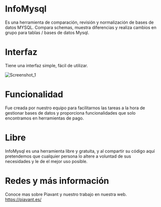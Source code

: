 # InfoMysql
Es una herramienta de comparación, revisión y normalización de bases de datos MYSQL. Compara schemas, muestra diferencias y realiza cambios en grupo para tablas / bases de datos Mysql.
# Interfaz
Tiene una interfaz simple, fácil de utilizar.

![Screenshot_1](https://github.com/Piavant/infomysql/assets/172757236/75bfe8b5-2919-4435-90b1-af7a88388a37)

# Funcionalidad
Fue creada por nuestro equipo para facilitarnos las tareas a la hora de gestionar bases de datos y proporciona funcionalidades que solo encontramos en herramientas de pago.
# Libre
InfoMysql es una herramienta libre y gratuita, y al compartir su código aquí pretendemos que cualquier persona lo altere a voluntad de sus necesidades y le de el mejor uso posible.
# Redes y más información
Conoce mas sobre Piavant y nuestro trabajo en nuestra web.
https://piavant.es/
